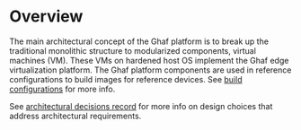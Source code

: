 # Overview

The main architectural concept of the Ghaf platform is to break up the traditional monolithic structure to modularized components, virtual machines (VM). These VMs on hardened host OS implement the Ghaf edge virtualization platform. The Ghaf platform components are used in reference configurations to build images for reference devices. See [build configurations](../build_configurations.md) for more info.

See [architectural decisions record](architecture/adr.md) for more info on design choices that address architectural requirements.
